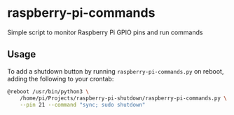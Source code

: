 # raspberry-pi-commands

Simple script to monitor Raspberry Pi GPIO pins and run commands

## Usage

To add a shutdown button by running `raspberry-pi-commands.py` on reboot, adding the following to your crontab:

```bash
@reboot /usr/bin/python3 \
	/home/pi/Projects/raspberry-pi-shutdown/raspberry-pi-commands.py \
	--pin 21 --command "sync; sudo shutdown"
```
